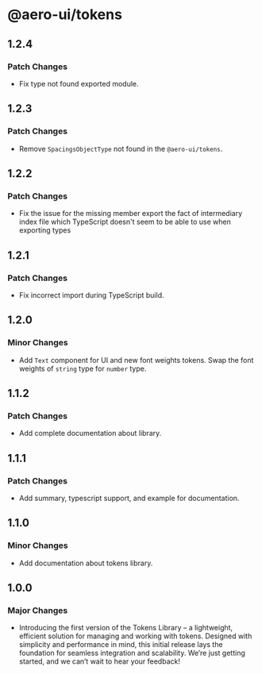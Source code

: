 # @aero-ui/tokens

## 1.2.4

### Patch Changes

- Fix type not found exported module.

## 1.2.3

### Patch Changes

- Remove `SpacingsObjectType` not found in the `@aero-ui/tokens`.

## 1.2.2

### Patch Changes

- Fix the issue for the missing member export the fact of intermediary index file which TypeScript doesn't seem to be able to use when exporting types

## 1.2.1

### Patch Changes

- Fix incorrect import during TypeScript build.

## 1.2.0

### Minor Changes

- Add `Text` component for UI and new font weights tokens. Swap the font weights of `string` type for `number` type.

## 1.1.2

### Patch Changes

- Add complete documentation about library.

## 1.1.1

### Patch Changes

- Add summary, typescript support, and example for documentation.

## 1.1.0

### Minor Changes

- Add documentation about tokens library.

## 1.0.0

### Major Changes

- Introducing the first version of the Tokens Library – a lightweight, efficient solution for managing and working with tokens. Designed with simplicity and performance in mind, this initial release lays the foundation for seamless integration and scalability. We’re just getting started, and we can’t wait to hear your feedback!

